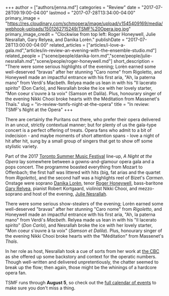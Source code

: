 +++
author = ["authors/jenna.md"]
categories = "Review"
date = "2017-07-28T09:19:00-04:00"
lastmod = "2017-07-28T13:34:00-04:00"
primary_image = "https://res.cloudinary.com/schmopera/image/upload/v1545409169/media/webhook-uploads/1501262715249/TSMF%20Opera.jpg.jpg"
primary_image_credit = "Clockwise from top left: Roger Honeywell, Julie Nesrallah, Gary Relyea, and Danika Lorèn."
publishDate = "2017-07-28T13:00:00-04:00"
related_articles = ["articles/i-love-a-gala.md","articles/in-review-an-evening-with-the-ensemble-studio.md"]
related_people = ["scene/people/danika-lorn.md","scene/people/julie-nesrallah.md","scene/people/roger-honeywell.md"]
short_description = "There were some serious highlights of the evening; Lorèn earned some well-deserved &quot;bravas&quot; after her stunning &quot;Caro nome&quot; from Rigoletto, and Honeywell made an impactful entrance with his first aria, &quot;Ah, la paterna mano&quot; from Verdi&#039;s Macbeth. Relyea made us lean in with his &quot;Il lacerato spirito&quot; (Don Carlo), and Nesrallah broke the ice with her lovely starter, &quot;Mon coeur s&#039;ouvre à ta voix&quot; (Samson et Dalila). Plus, honourary singer of the evening Nikki Chooi broke hearts with the Méditation from Massenet&#039;s Thaïs."
slug = "in-review-tsmfs-night-at-the-opera"
title = "In review: TSMF&#039;s Night at the Opera"
+++

There are certainly the Puritans out there, who prefer their opera delivered in an uncut, strictly contextual manner; but for plenty of us the gala-type concert is a perfect offering of treats. Opera fans who admit to a bit of indecision - and maybe moments of short attention spans - love a night of hit after hit, sung by a small group of singers that get to show off some stylistic variety.

Part of the 2017 [Toronto Summer Music Festival](http://www.torontosummermusic.com/2017-festival/2017-calendar/) line-up, *A Night at the Opera* lay somewhere between a gowns-and-glamour opera gala and a pops concert. The programme boasted everything from Mozart to Offenbach; the first half was littered with hits (big, fat arias and the quartet from *Rigoletto*), and the second half was a highlights reel of Bizet's *Carmen*. Onstage were soprano [Danika Lorèn](/scene/people/danika-loren/), tenor [Roger Honeywell](/scene/people/roger-honeywell/), bass-baritone [Gary Relyea](http://www.thecanadianencyclopedia.ca/en/article/gary-relyea-emc/), pianist Robert Kortgaard, violinist Nikki Chooi, and mezzo-soprano and host of the evening, [Julie Nesrallah](/scene/people/julie-nesrallah/).

There were some serious show-stealers of the evening; Lorèn earned some well-deserved "bravas" after her stunning "Caro nome" from *Rigoletto*, and Honeywell made an impactful entrance with his first aria, "Ah, la paterna mano" from Verdi's *Macbeth*. Relyea made us lean in with his "Il lacerato spirito" (*Don Carlo*), and Nesrallah broke the ice with her lovely starter, "Mon coeur s'ouvre à ta voix" (*Samson et Dalila*). Plus, honourary singer of the evening Nikki Chooi broke hearts with the "Méditation" from Massenet's *Thaïs*.

In her role as host, Nesrallah took a cue of sorts from her work at [the CBC](http://www.cbcmusic.ca/programs/tempo) as she offered up some backstory and context for the operatic numbers. Though well-written and delivered unpretentiously, the chatter seemed to break up the flow; then again, those might be the whinings of a hardcore opera fan.

TSMF runs through **August 5**, so check out the [full calendar of events](http://www.torontosummermusic.com/2017-festival/2017-calendar/) to make sure you don't miss a thing.
